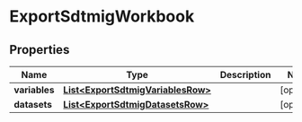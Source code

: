 

# ExportSdtmigWorkbook

## Properties

Name | Type | Description | Notes
------------ | ------------- | ------------- | -------------
**variables** | [**List&lt;ExportSdtmigVariablesRow&gt;**](ExportSdtmigVariablesRow.md) |  |  [optional]
**datasets** | [**List&lt;ExportSdtmigDatasetsRow&gt;**](ExportSdtmigDatasetsRow.md) |  |  [optional]




